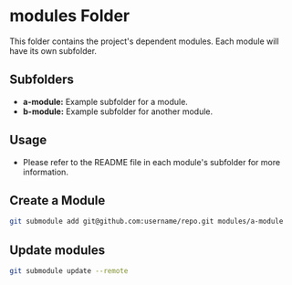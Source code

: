 # modules Folder

This folder contains the project's dependent modules. Each module will have its own subfolder.

## Subfolders

* **a-module:** Example subfolder for a module.
* **b-module:** Example subfolder for another module.

## Usage

* Please refer to the README file in each module's subfolder for more information.

## Create a Module

```sh
git submodule add git@github.com:username/repo.git modules/a-module
```

## Update modules

```sh
git submodule update --remote
```